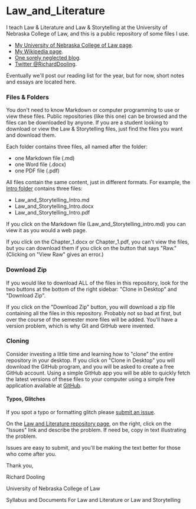 # Law_and_Literature

I teach Law & Literature and Law & Storytelling at the University of Nebraska College of Law, 
and this is a public repository of some files I use. 

* [My University of Nebraska College of Law page](http://law.unl.edu/richard-dooling#about).
* [My Wikipedia page](http://en.wikipedia.org/wiki/Richard_Dooling).
* [One sorely neglected blog](http://dooling.com).
* [Twitter @RichardDooling](http://twitter.com/richarddooling).

Eventually we'll post our reading list for the year, 
but for now, short notes and essays are located here. 

### Files & Folders

You don't need to know Markdown or computer programming to use or view these files. 
Public repositories (like this one) can be browsed 
and the files can be downloaded by anyone. 
If you are a student looking to download or view the Law & Storytelling files, 
just find the files you want and download them.

Each folder contains three files, all named after the folder:

* one Markdown file (.md)
* one Word file (.docx)
* one PDF file (.pdf)

All files contain the same content, just in different formats. For example, the [Intro folder](https://github.com/RichardDooling/Law_and_Literature/tree/master/Intro) contains three files:

* Law_and_Storytelling_Intro.md
* Law_and_Storytelling_Intro.docx
* Law_and_Storytelling_Intro.pdf

If you click on the Markdown file (Law_and_Storytelling_intro.md) you can view it as you would a web page. 

If you click on the Chapter_1.docx or Chapter_1.pdf, you can't view the files, but you can download them if you click on the button that says "Raw." (Clicking on "View Raw" gives an error.)

### Download Zip

If you would like to download ALL of the files in this repository, look for the two buttons at the bottom of the right sidebar: "Clone in Desktop" and "Download Zip".

If you click on the "Download Zip" button, you will download a zip file containing all the files in this repository. Probably not so bad at first, but over the course of the semester more files will be added. You'll have a version problem, which is why Git and GitHub were invented. 

### Cloning

Consider investing a little time and learning how to "clone" the entire repository in your desktop. If you click on "Clone in Desktop" you will download the GitHub program, and you will be asked to create a free GitHub account. Using a simple GitHub app you will be able to quickly fetch the latest versions of these files to your computer using a simple free application available at [GitHub](https://github.com/). 

#### Typos, Glitches

If you spot a typo or formatting glitch please [submit an issue](https://github.com/RichardDooling/Law_and_Literature/issues).

On the [Law and Literature repository page](https://github.com/RichardDooling/Law_and_Literature), on the right, click on the "Issues" link and describe the problem. If need be, copy in text illustrating the problem.

Issues are easy to submit, and you'll be making the text better for those who come after you.

Thank you,

Richard Dooling

University of Nebraska College of Law

Syllabus and Documents For Law and Literature or Law and Storytelling
